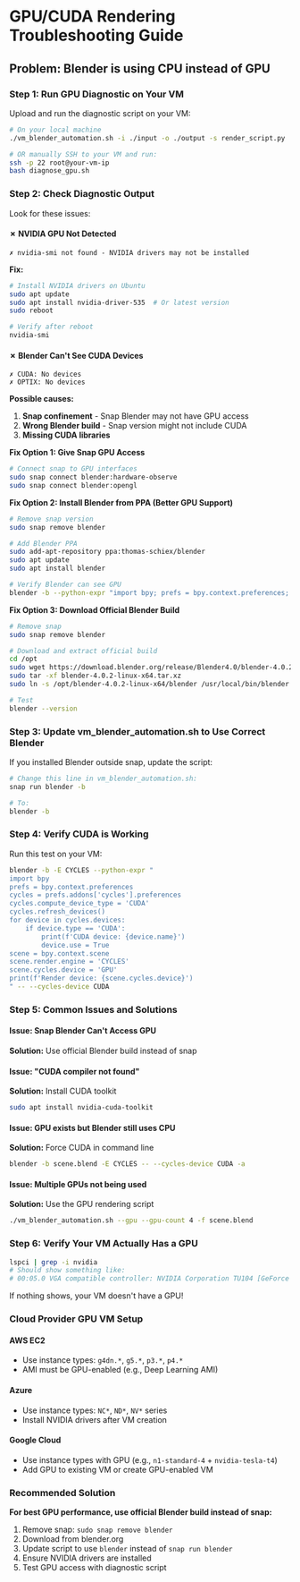 # GPU/CUDA Rendering Troubleshooting Guide

## Problem: Blender is using CPU instead of GPU

### Step 1: Run GPU Diagnostic on Your VM

Upload and run the diagnostic script on your VM:

```bash
# On your local machine
./vm_blender_automation.sh -i ./input -o ./output -s render_script.py

# OR manually SSH to your VM and run:
ssh -p 22 root@your-vm-ip
bash diagnose_gpu.sh
```

### Step 2: Check Diagnostic Output

Look for these issues:

#### ✗ **NVIDIA GPU Not Detected**
```
✗ nvidia-smi not found - NVIDIA drivers may not be installed
```

**Fix:**
```bash
# Install NVIDIA drivers on Ubuntu
sudo apt update
sudo apt install nvidia-driver-535  # Or latest version
sudo reboot

# Verify after reboot
nvidia-smi
```

#### ✗ **Blender Can't See CUDA Devices**
```
✗ CUDA: No devices
✗ OPTIX: No devices
```

**Possible causes:**
1. **Snap confinement** - Snap Blender may not have GPU access
2. **Wrong Blender build** - Snap version might not include CUDA
3. **Missing CUDA libraries**

**Fix Option 1: Give Snap GPU Access**
```bash
# Connect snap to GPU interfaces
sudo snap connect blender:hardware-observe
sudo snap connect blender:opengl
```

**Fix Option 2: Install Blender from PPA (Better GPU Support)**
```bash
# Remove snap version
sudo snap remove blender

# Add Blender PPA
sudo add-apt-repository ppa:thomas-schiex/blender
sudo apt update
sudo apt install blender

# Verify Blender can see GPU
blender -b --python-expr "import bpy; prefs = bpy.context.preferences; cycles = prefs.addons['cycles'].preferences; cycles.refresh_devices(); print([d.name for d in cycles.devices])"
```

**Fix Option 3: Download Official Blender Build**
```bash
# Remove snap
sudo snap remove blender

# Download and extract official build
cd /opt
sudo wget https://download.blender.org/release/Blender4.0/blender-4.0.2-linux-x64.tar.xz
sudo tar -xf blender-4.0.2-linux-x64.tar.xz
sudo ln -s /opt/blender-4.0.2-linux-x64/blender /usr/local/bin/blender

# Test
blender --version
```

### Step 3: Update vm_blender_automation.sh to Use Correct Blender

If you installed Blender outside snap, update the script:

```bash
# Change this line in vm_blender_automation.sh:
snap run blender -b

# To:
blender -b
```

### Step 4: Verify CUDA is Working

Run this test on your VM:

```bash
blender -b -E CYCLES --python-expr "
import bpy
prefs = bpy.context.preferences
cycles = prefs.addons['cycles'].preferences
cycles.compute_device_type = 'CUDA'
cycles.refresh_devices()
for device in cycles.devices:
    if device.type == 'CUDA':
        print(f'CUDA device: {device.name}')
        device.use = True
scene = bpy.context.scene
scene.render.engine = 'CYCLES'
scene.cycles.device = 'GPU'
print(f'Render device: {scene.cycles.device}')
" -- --cycles-device CUDA
```

### Step 5: Common Issues and Solutions

#### Issue: Snap Blender Can't Access GPU
**Solution:** Use official Blender build instead of snap

#### Issue: "CUDA compiler not found"
**Solution:** Install CUDA toolkit
```bash
sudo apt install nvidia-cuda-toolkit
```

#### Issue: GPU exists but Blender still uses CPU
**Solution:** Force CUDA in command line
```bash
blender -b scene.blend -E CYCLES -- --cycles-device CUDA -a
```

#### Issue: Multiple GPUs not being used
**Solution:** Use the GPU rendering script
```bash
./vm_blender_automation.sh --gpu --gpu-count 4 -f scene.blend
```

### Step 6: Verify Your VM Actually Has a GPU

```bash
lspci | grep -i nvidia
# Should show something like:
# 00:05.0 VGA compatible controller: NVIDIA Corporation TU104 [GeForce RTX 2080] (rev a1)
```

If nothing shows, your VM doesn't have a GPU!

### Cloud Provider GPU VM Setup

#### AWS EC2
- Use instance types: `g4dn.*`, `g5.*`, `p3.*`, `p4.*`
- AMI must be GPU-enabled (e.g., Deep Learning AMI)

#### Azure
- Use instance types: `NC*`, `ND*`, `NV*` series
- Install NVIDIA drivers after VM creation

#### Google Cloud
- Use instance types with GPU (e.g., `n1-standard-4` + `nvidia-tesla-t4`)
- Add GPU to existing VM or create GPU-enabled VM

### Recommended Solution

**For best GPU performance, use official Blender build instead of snap:**

1. Remove snap: `sudo snap remove blender`
2. Download from blender.org
3. Update script to use `blender` instead of `snap run blender`
4. Ensure NVIDIA drivers are installed
5. Test GPU access with diagnostic script